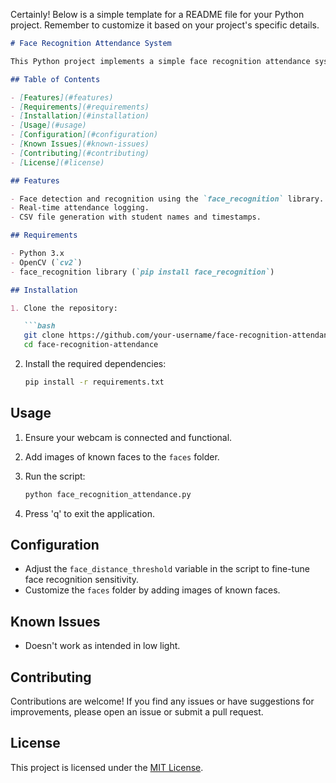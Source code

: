 Certainly! Below is a simple template for a README file for your Python project. Remember to customize it based on your project's specific details.

```markdown
# Face Recognition Attendance System

This Python project implements a simple face recognition attendance system using the `face_recognition` library and OpenCV. The system captures video frames, detects faces, recognizes known faces, and logs attendance in a CSV file.

## Table of Contents

- [Features](#features)
- [Requirements](#requirements)
- [Installation](#installation)
- [Usage](#usage)
- [Configuration](#configuration)
- [Known Issues](#known-issues)
- [Contributing](#contributing)
- [License](#license)

## Features

- Face detection and recognition using the `face_recognition` library.
- Real-time attendance logging.
- CSV file generation with student names and timestamps.

## Requirements

- Python 3.x
- OpenCV (`cv2`)
- face_recognition library (`pip install face_recognition`)

## Installation

1. Clone the repository:

   ```bash
   git clone https://github.com/your-username/face-recognition-attendance.git
   cd face-recognition-attendance
   ```

2. Install the required dependencies:

   ```bash
   pip install -r requirements.txt
   ```

## Usage

1. Ensure your webcam is connected and functional.
2. Add images of known faces to the `faces` folder.
3. Run the script:

   ```bash
   python face_recognition_attendance.py
   ```

4. Press 'q' to exit the application.

## Configuration

- Adjust the `face_distance_threshold` variable in the script to fine-tune face recognition sensitivity.
- Customize the `faces` folder by adding images of known faces.

## Known Issues

- Doesn't work as intended in low light.

## Contributing

Contributions are welcome! If you find any issues or have suggestions for improvements, please open an issue or submit a pull request.

## License

This project is licensed under the [MIT License](LICENSE).

```
